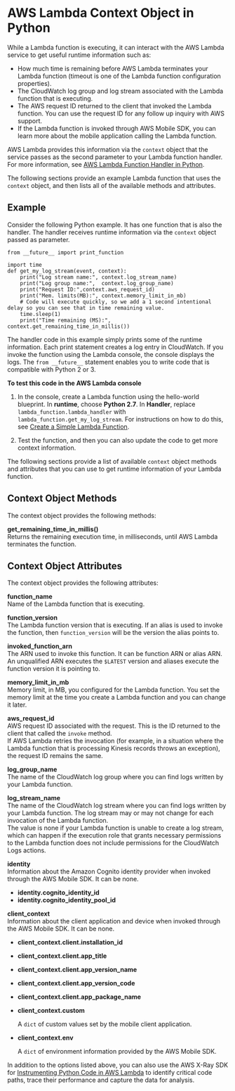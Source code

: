 # AWS Lambda Context Object in Python<a name="python-context-object"></a>

While a Lambda function is executing, it can interact with the AWS Lambda service to get useful runtime information such as:
+ How much time is remaining before AWS Lambda terminates your Lambda function \(timeout is one of the Lambda function configuration properties\)\.
+ The CloudWatch log group and log stream associated with the Lambda function that is executing\.
+ The AWS request ID returned to the client that invoked the Lambda function\. You can use the request ID for any follow up inquiry with AWS support\. 
+  If the Lambda function is invoked through AWS Mobile SDK, you can learn more about the mobile application calling the Lambda function\. 

AWS Lambda provides this information via the `context` object that the service passes as the second parameter to your Lambda function handler\. For more information, see [AWS Lambda Function Handler in Python](python-programming-model-handler-types.md)\. 

The following sections provide an example Lambda function that uses the `context` object, and then lists all of the available methods and attributes\.

## Example<a name="python-context-object-example"></a>

Consider the following Python example\. It has one function that is also the handler\. The handler receives runtime information via the `context` object passed as parameter\. 

```
from __future__ import print_function

import time
def get_my_log_stream(event, context):       
    print("Log stream name:", context.log_stream_name)
    print("Log group name:",  context.log_group_name)
    print("Request ID:",context.aws_request_id)
    print("Mem. limits(MB):", context.memory_limit_in_mb)
    # Code will execute quickly, so we add a 1 second intentional delay so you can see that in time remaining value.
    time.sleep(1) 
    print("Time remaining (MS):", context.get_remaining_time_in_millis())
```

The handler code in this example simply prints some of the runtime information\. Each print statement creates a log entry in CloudWatch\. If you invoke the function using the Lambda console, the console displays the logs\. The `from __future__` statement enables you to write code that is compatible with Python 2 or 3\.

**To test this code in the AWS Lambda console**

1. In the console, create a Lambda function using the hello\-world blueprint\. In **runtime**, choose **Python 2\.7**\. In **Handler**, replace `lambda_function.lambda_handler` with `lambda_function.get_my_log_stream`\. For instructions on how to do this, see  [Create a Simple Lambda Function](get-started-create-function.md)\.

1. Test the function, and then you can also update the code to get more context information\.

The following sections provide a list of available `context` object methods and attributes that you can use to get runtime information of your Lambda function\.

## Context Object Methods<a name="python-context-object-methods"></a>

The context object provides the following methods:

**get\_remaining\_time\_in\_millis\(\)**  
 Returns the remaining execution time, in milliseconds, until AWS Lambda terminates the function\. 

## Context Object Attributes<a name="python-context-object-props"></a>

The context object provides the following attributes:

**function\_name**  
Name of the Lambda function that is executing\.

**function\_version**  
The Lambda function version that is executing\. If an alias is used to invoke the function, then `function_version` will be the version the alias points to\.

**invoked\_function\_arn**  
The ARN used to invoke this function\. It can be function ARN or alias ARN\. An unqualified ARN executes the `$LATEST` version and aliases execute the function version it is pointing to\. 

**memory\_limit\_in\_mb**  
Memory limit, in MB, you configured for the Lambda function\. You set the memory limit at the time you create a Lambda function and you can change it later\.

**aws\_request\_id**  
AWS request ID associated with the request\. This is the ID returned to the client that called the `invoke` method\.   
If AWS Lambda retries the invocation \(for example, in a situation where the Lambda function that is processing Kinesis records throws an exception\), the request ID remains the same\.

**log\_group\_name**  
The name of the CloudWatch log group where you can find logs written by your Lambda function\.

**log\_stream\_name**  
 The name of the CloudWatch log stream where you can find logs written by your Lambda function\. The log stream may or may not change for each invocation of the Lambda function\.  
The value is none if your Lambda function is unable to create a log stream, which can happen if the execution role that grants necessary permissions to the Lambda function does not include permissions for the CloudWatch Logs actions\.

**identity**  
Information about the Amazon Cognito identity provider when invoked through the AWS Mobile SDK\. It can be none\.  
+ **identity\.cognito\_identity\_id**
+ **identity\.cognito\_identity\_pool\_id**

**client\_context**  
Information about the client application and device when invoked through the AWS Mobile SDK\. It can be none\.  
+ **client\_context\.client\.installation\_id**
+ **client\_context\.client\.app\_title**
+ **client\_context\.client\.app\_version\_name**
+ **client\_context\.client\.app\_version\_code**
+ **client\_context\.client\.app\_package\_name**
+ **client\_context\.custom**

  A `dict` of custom values set by the mobile client application\.
+ **client\_context\.env**

  A `dict` of environment information provided by the AWS Mobile SDK\.

In addition to the options listed above, you can also use the AWS X\-Ray SDK for [Instrumenting Python Code in AWS Lambda](python-tracing.md) to identify critical code paths, trace their performance and capture the data for analysis\. 